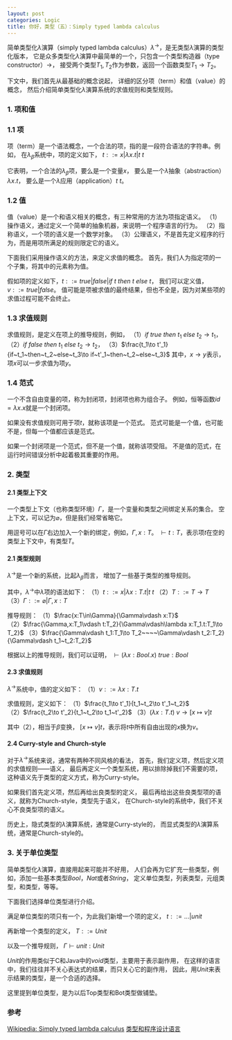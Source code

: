 ```yaml
---
layout: post
categories: Logic
title: 你好，类型（五）：Simply typed lambda calculus
---
```


简单类型化$\lambda$演算（simply typed lambda calculus）$\lambda^\to$，是无类型$\lambda$演算的类型化版本，
它是众多类型化$\lambda$演算中最简单的一个，只包含一个类型构造器（type constructor）$\to$，
接受两个类型$T_1,T_2$作为参数，返回一个函数类型$T_1\to T_2$。

下文中，我们首先从最基础的概念说起，
详细的区分项（term）和值（value）的概念，
然后介绍简单类型化$\lambda$演算系统的求值规则和类型规则。

### 1. 项和值
### 1.1 项

项（term）是一个语法概念，一个合法的项，指的是一段符合语法的字符串。例如，
在$\lambda_\beta$系统中，项的定义如下，
$t::=x|\lambda x.t|t~t$

它表明，一个合法的$\lambda_\beta$项，要么是一个变量$x$，
要么是一个$\lambda$抽象（abstraction）$\lambda x.t$，
要么是一个$\lambda$应用（application）$t~t$。

### 1.2 值
值（value）是一个和语义相关的概念，有三种常用的方法为项指定语义。
（1）操作语义，通过定义一个简单的抽象机器，来说明一个程序语言的行为。
（2）指称语义，一个项的语义是一个数学对象。
（3）公理语义，不是首先定义程序的行为，而是用项所满足的规则限定它的语义。

下面我们采用操作语义的方法，来定义求值的概念。
首先，我们人为指定项的一个子集，将其中的元素称为值。

假如项的定义如下，$t::=true|false|if~t~then~t~else~t$，
我们可以定义值，$v::=true|false$。
值可能是项被求值的最终结果，但也不全是，因为对某些项的求值过程可能不会终止。

### 1.3 求值规则
求值规则，是定义在项上的推导规则，例如，
（1）$if~true~then~t_1~else~t_2\to t_1$，
（2）$if~false~then~t_1~else~t_2\to t_2$，
（3）$\frac{t_1\to t'_1}{if~t_1~then~t_2~else~t_3\to if~t'_1~then~t_2~else~t_3}$
其中，$x\to y$表示，项$x$可以一步求值为项$y$。

### 1.4 范式
一个不含自由变量的项，称为封闭项，封闭项也称为组合子。
例如，恒等函数$id=\lambda x.x$就是一个封闭项。

如果没有求值规则可用于项$t$，就称该项是一个范式。
范式可能是一个值，也可能不是，但每一个值都应该是范式。

如果一个封闭项是一个范式，但不是一个值，就称该项受阻。
不是值的范式，在运行时间错误分析中起着极其重要的作用。

### 2. 类型
#### 2.1 类型上下文
一个类型上下文（也称类型环境）$\Gamma$，是一个变量和类型之间绑定关系的集合。
空上下文，可以记为$\varnothing$，但是我们经常省略它。

用逗号可以在$\Gamma$右边加入一个新的绑定，例如，$\Gamma,x:T$。
$\vdash t:T$，表示项$t$在空的类型上下文中，有类型$T$。

#### 2.1 类型规则
$\lambda^\to$是一个新的系统，比起$\lambda_\beta$而言，
增加了一些基于类型的推导规则。

其中，$\lambda^\to$中$\lambda$项的语法如下：
（1）$t::=x|\lambda x:T.t|t~t$
（2）$T::=T\to T$
（3）$\Gamma::=\varnothing|\Gamma,x:T$

推导规则：
（1）$\frac{x:T\in\Gamma}{\Gamma\vdash x:T}$
（2）$\frac{\Gamma,x:T_1\vdash t:T_2}{\Gamma\vdash\lambda x:T_1.t:T_1\to T_2}$
（3）$\frac{\Gamma\vdash t_1:T_1\to T_2~~~~\Gamma\vdash t_2:T_2}{\Gamma\vdash t_1~t_2:T_2}$

根据以上的推导规则，我们可以证明，
$\vdash(\lambda x:Bool.x)~true:Bool$

#### 2.3 求值规则
$\lambda^\to$系统中，值的定义如下：
（1）$v::=\lambda x:T.t$

求值规则，定义如下：
（1）$\frac{t_1\to t'_1}{t_1~t_2\to t'_1~t_2}$
（2）$\frac{t_2\to t'_2}{t_1~t_2\to t_1~t'_2}$
（3）$(\lambda x:T.t)~v\to [x\mapsto v]t$

其中（2），相当于$\beta$变换，
$[x\mapsto v]t$，表示将$t$中所有自由出现的$x$换为$v$。

#### 2.4 Curry-style and Church-style
对于$\lambda^\to$系统来说，通常有两种不同风格的看法，
首先，我们定义项，然后定义项的求值规则——语义，
最后再定义一个类型系统，用以排除掉我们不需要的项，
这种语义先于类型的定义方式，称为Curry-style。

如果我们首先定义项，然后再给出良类型的定义，
最后再给出这些良类型项的语义，就称为Church-style，类型先于语义，
在Church-style的系统中，我们不关心不良类型项的语义。

历史上，隐式类型的$\lambda$演算系统，通常是Curry-style的，
而显式类型的$\lambda$演算系统，通常是Church-style的。

### 3. 关于单位类型
简单类型化$\lambda$演算，直接用起来可能并不好用，
人们会再为它扩充一些类型，例如，添加一些基本类型$Bool$，$Nat$或者$String$，
定义单位类型，列表类型，元组类型，和类型，等等。

下面我们选择单位类型进行介绍。

满足单位类型的项只有一个，为此我们新增一个项的定义，
$t::=...|unit$

再新增一个类型的定义，
$T::=Unit$

以及一个推导规则，
$\Gamma\vdash unit:Unit$

$Unit$的作用类似于C和Java中的$void$类型，主要用于表示副作用，
在这样的语言中，我们往往并不关心表达式的结果，而只关心它的副作用，
因此，用$Unit$来表示结果的类型，是一个合适的选择。

这里提到单位类型，是为以后Top类型和Bot类型做铺垫。

### 参考
[Wikipedia: Simply typed lambda calculus](https://en.wikipedia.org/wiki/Simply_typed_lambda_calculus)
[类型和程序设计语言](https://book.douban.com/subject/1318672/)
